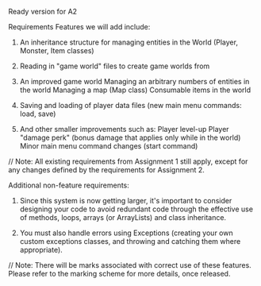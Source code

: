 Ready version for A2

Requirements
Features we will add include:
1. An inheritance structure for managing entities in the World (Player, Monster, Item classes)

2. Reading in "game world" files to create game worlds from

3. An improved game world
    Managing an arbitrary numbers of entities in the world
    Managing a map (Map class)
    Consumable items in the world

4. Saving and loading of player data files (new main menu commands: load, save)

5. And other smaller improvements such as:
    Player level-up
    Player "damage perk" (bonus damage that applies only while in the world)
    Minor main menu command changes (start command)

// Note: All existing requirements from Assignment 1 still apply, except for any changes defined by the requirements for Assignment 2.

Additional non-feature requirements:

1. Since this system is now getting larger, it's important to consider designing your code to avoid redundant code through the effective use of methods, loops, arrays (or ArrayLists) and class inheritance.

2. You must also handle errors using Exceptions (creating your own custom exceptions classes, and throwing and catching them where appropriate).

// Note: There will be marks associated with correct use of these features. Please refer to the marking scheme for more details, once released.
